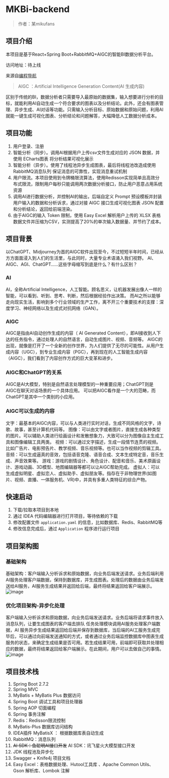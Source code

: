 # MKBi-backend

> 作者：某mikufans

## 项目介绍 
本项目是基于React+Spring Boot+RabbitMQ+AIGC的智能BI数据分析平台。

访问地址：待上线

来源自[编程导航](https://yupi.icu)
> AIGC ：Artificial Intelligence Generation Content(AI 生成内容)

区别于传统的BI，数据分析者只需要导入最原始的数据集，输入想要进行分析的目标，就能利用AI自动生成一个符合要求的图表以及分析结论。此外，还会有图表管理、异步生成、AI对话等功能。只需输入分析目标、原始数据和原始问题，利用AI就能一键生成可视化图表、分析结论和问题解答，大幅降低人工数据分析成本。

## 项目功能 

1. 用户登录、注册
2. 智能分析（同步）。调用AI根据用户上传csv文件生成对应的 JSON 数据，并使用 ECharts图表 将分析结果可视化展示
3. 智能分析（异步）。使用了线程池异步生成图表，最后将线程池改造成使用 RabbitMQ消息队列 保证消息的可靠性，实现消息重试机制
4. 用户限流。本项目使用到令牌桶限流算法，使用Redisson实现简单且高效分布式限流，限制用户每秒只能调用两次数据分析接口，防止用户恶意占用系统资源
5. 调用AI进行数据分析，并控制AI的输出，后端自定义 Prompt 预设模板并封装用户输入的数据和分析诉求，通过对接 AIGC 接口生成可视化图表 JSON 配置和分析结论，返回给前端渲染。
6. 由于AIGC的输入 Token 限制，使用 Easy Excel 解析用户上传的 XLSX 表格数据文件并压缩为CSV，实测提高了20%的单次输入数据量、并节约了成本。

## 项目背景

以ChatGPT、Midjourney为首的AIGC软件出现至今，不过短短半年时间，已经从方方面面浸入到人们的生活里，与此同时，大量专业术语涌入我们视野。
AI、AIGC、AGI、ChatGPT……这些字母缩写到底是什么？有什么区别？
### AI
AI，全称Artificial Intelligence，人工智能。顾名思义，让机器发展出像人一样的智能，可以看到、听到、思考、判断，然后根据经验作出决策。
而AI之所以能够走向现实生活，影响到多个行业领域的生产工作，离不开三个重要技术的支撑：深度学习、神经网络以及生成式对抗网络（GAN）。
### AIGC
AIGC是指由AI自动创作生成的内容（ AI Generated Content），即AI接收到人下达的任务指令，通过处理人的自然语言，自动生成图片、视频、音频等。
AIGC的出现，就像是打开了一个全新的创作世界，为人们提供了无尽的可能性。从用户生成内容（UGC），到专业生成内容（PGC），再到现在的人工智能生成内容（AIGC），我们看到了内容创作方式的巨大变革和进步。
### AIGC和ChatGPT的关系
AIGC是AI大模型，特别是自然语言处理模型的一种重要应用；ChatGPT则是AIGC在聊天对话场景的一个具体应用。
可以把AIGC看作是一个大的范畴，而ChatGPT是其中一个类别的小应用。
### AIGC可以生成的内容
文字：最基本的AIGC内容，可以与人类进行实时对话，生成不同风格的文字，诗歌、故事，甚至计算机代码等。
图像：可以由文字或者图片，直接生成各种类型的图片。可以辅助人类进行绘画设计和发散想象力，大致可以分为图像自主生成工具和图像编辑工具两类。
视频：可以通过文字描述，生成一段情节连贯的视频。比如广告片、电影预告片、教学视频、音乐视频等。也可以当作视频的剪辑工具。
音频：可以生成逼真的音效，包括语音克隆、语音合成、文本生成特定音，音乐生成、声音效果等。
游戏：游戏的剧情设计、角色设计、配音和音乐、美术原画设计、游戏动画、3D模型、地图编辑器等都可以让AIGC帮助完成。
虚拟人：可以生成虚拟明星、虚拟恋人、虚拟助手、虚拟朋友等。指存在于非物理世界(如图片、视频、直播、一体服务机、VR)中，并具有多重人类特征的综合产物。

## 快速启动 
1. 下载/拉取本项目到本地
2. 通过 IDEA 代码编辑器进行打开项目，等待依赖的下载
3. 修改配置文件 `application.yaml` 的信息，比如数据库、Redis、RabbitMQ等
4. 修改信息完成后，通过 `Application` 程序进行运行项目

## 项目架构图
### 基础架构
基础架构：客户端输入分析诉求和原始数据，向业务后端发送请求。业务后端利用AI服务处理客户端数据，保持到数据库，并生成图表。处理后的数据由业务后端发送给AI服务，AI服务生成结果并返回给后端，最终将结果返回给客户端展示。
![image](https://github.com/dionico/MKBi-backend/assets/100508941/c557d75a-444a-4a90-aef5-d4464586e2dd)

### 优化项目架构-异步化处理
客户端输入分析诉求和原始数据，向业务后端发送请求。业务后端将请求事件放入消息队列，让要生成图表的客户端去排队
任务处理模块调用AI服务处理客户端数据，AI 服务异步生成结果返回给后端并保存到数据库，当后端的AI工服务生成完毕后，可以通过向前端发送通知的方式，或者通过业务后端监控数据库中图表生成服务的状态，来确定生成结果是否可用。若生成结果可用，前端即可获取并处理相应的数据，最终将结果返回给客户端展示。在此期间，用户可以去做自己的事情。
![image](https://github.com/dionico/MKBi-backend/assets/100508941/2b0bf369-9729-4fb6-b1f8-a253382f26e6)


## 项目技术栈
1. Spring Boot 2.7.2
2. Spring MVC
3. MyBatis + MyBatis Plus 数据访问
4. Spring Boot 调试工具和项目处理器
5. Spring AOP 切面编程
6. Spring 事务注解
7. Redis：Redisson限流控制
8. MyBatis-Plus 数据库访问结构
9. IDEA插件 MyBatisX ： 根据数据库表自动生成
10. RabbitMQ：消息队列
11. ~~AI SDK：鱼聪明AI接口开发~~  AI SDK：讯飞星火大模型接口开发
12. JDK 线程池及异步化
13. Swagger + Knife4j 项目文档
14. Easy Excel：表格数据处理、Hutool工具库 、Apache Common Utils、Gson 解析库、Lombok 注解

